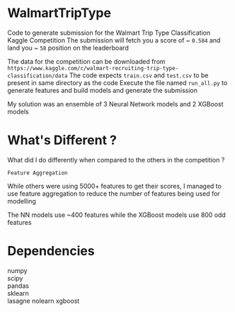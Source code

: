 WalmartTripType
===============

Code to generate submission for the Walmart Trip Type Classification Kaggle Competition
The submission will fetch you a score of ~ `0.584` and land you ~ `58` position on the leaderboard

The data for the competition can be downloaded from `https://www.kaggle.com/c/walmart-recruiting-trip-type-classification/data`
The code expects `train.csv` and `test.csv` to be present in same directory as the code
Execute the file named `run_all.py` to generate features and build models and generate the submission

My solution was an ensemble of 3 Neural Network models and 2 XGBoost models

What's Different ?
===============

What did I do differently when compared to the others in the competition ?

`Feature Aggregation`

While others were using 5000+ features to get their scores, I managed to use feature aggregation to reduce the number
of features being used for modelling

The NN models use ~400 features while the XGBoost models use 800 odd features

Dependencies
===============

numpy  
scipy  
pandas  
sklearn  
lasagne
nolearn
xgboost